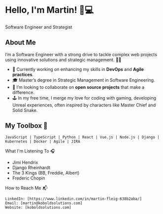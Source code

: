 # Hello, I'm Martin! 👋💻

Software Engineer and Strategist

## About Me
I’m a Software Engineer with a strong drive to tackle complex web projects using innovative solutions and strategic management. 🌟🚀

- 🔭 Currently working on enhancing my skills in **DevOps** and **Agile practices**.
- 🎓 Master’s degree in Strategic Management in Software Engineering.
- 👯 I’m looking to collaborate on **open source projects** that make a difference.
- 🕹️ In my free time, I merge my love for coding with gaming, developing Unreal experiences, often inspired by characters like Master Chief and Solid Snake.

## My Toolbox 🧰
```text
JavaScript | TypeScript | Python | React | Vue.js | Node.js | Django | Kubernetes | Docker | Agile | JIRA
```
What I'm Listening To 🎧

- Jimi Hendrix
- Django Rheinhardt 
- The 3 Kings (BB, Freddie, Albert)
- Frederic Chopin


How to Reach Me 📬

    LinkedIn: [https://www.linkedin.com/in/martin-fleig-638b2aba/]
    Email: [martin@koboldsolutions.com]
    Website: [koboldsolutions.com]

